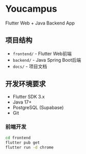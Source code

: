 # Youcampus
Flutter Web + Java Backend App

## 项目结构
- `frontend/` - Flutter Web前端
- `backend/` - Java Spring Boot后端
- `docs/` - 项目文档

## 开发环境要求
- Flutter SDK 3.x
- Java 17+
- PostgreSQL (Supabase)
- Git

### 前端开发
```bash
cd frontend
flutter pub get
flutter run -d chrome
